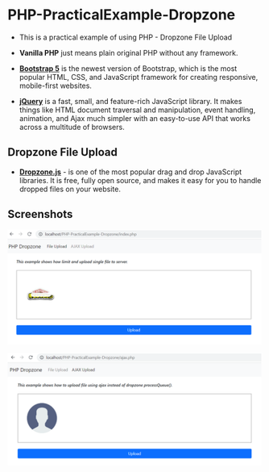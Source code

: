 # PHP-PracticalExample-Dropzone

- This is a practical example of using PHP - Dropzone File Upload

- **Vanilla PHP** just means plain original PHP without any framework.

- [**Bootstrap 5**](https://getbootstrap.com/docs/5.0/getting-started/introduction/) is the newest version of Bootstrap, which is the most popular HTML, CSS, and JavaScript framework for creating responsive, mobile-first websites.

- [**jQuery**](https://jquery.com/) is a fast, small, and feature-rich JavaScript library. It makes things like HTML document traversal and manipulation, event handling, animation, and Ajax much simpler with an easy-to-use API that works across a multitude of browsers.

## Dropzone File Upload

- [**Dropzone.js**](https://www.dropzone.dev/) - is one of the most popular drag and drop JavaScript libraries. It is free, fully open source, and makes it easy for you to handle dropped files on your website.

## Screenshots

![Home Page](screenshots/1.png)

![AJAX Page](screenshots/2.png)